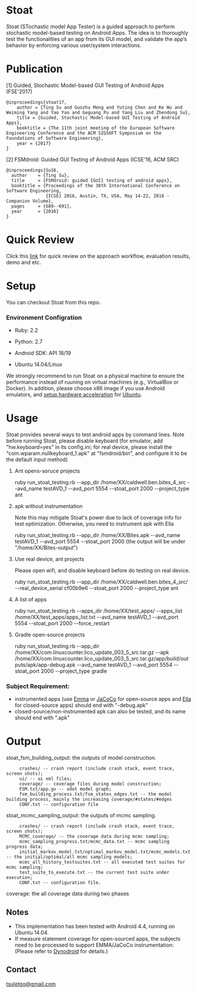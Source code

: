# Stoat
Stoat (STochastic model App Tester) is a guided approach to perform stochastic model-based testing on Android Apps. The idea is to thoroughly test the functionalities of an app from its GUI model, and validate the app’s behavior by enforcing various user/system interactions. 

# Publication
[1] Guided, Stochastic Model-based GUI Testing of Android Apps (FSE'2017)

```
@inproceedings{stoat17,
    author = {Ting Su and Guozhu Meng and Yuting Chen and Ke Wu and Weiming Yang and Yao Yao and Geguang Pu and Yang Liu and Zhendong Su},
    title = {Guided, Stochastic Model-based GUI Testing of Android Apps},
    booktitle = {The 11th joint meeting of the European Software Engineering Conference and the ACM SIGSOFT Symposium on the Foundations of Software Engineering},
    year = {2017}
} 
```

[2] FSMdroid: Guided GUI Testing of Android Apps (ICSE'16, ACM SRC)

```
@inproceedings{Su16,
  author    = {Ting Su},
  title     = {FSMdroid: guided {GUI} testing of android apps},
  booktitle = {Proceedings of the 38th International Conference on Software Engineering,
               {ICSE} 2016, Austin, TX, USA, May 14-22, 2016 - Companion Volume},
  pages     = {689--691},
  year      = {2016}
}
```

# Quick Review

Click this [link](https://sites.google.com/site/stoat2017/) for quick review on the approach workflow, evaluation results, demo and etc.

# Setup 

You can checkout Stoat from this repo.

### Environment Configration
* Ruby: 2.2

* Python: 2.7

* Android SDK: API 18/19

* Ubuntu 14.04/Linux

We strongly recommend to run Stoat on a physical machine to ensure the performance instead of ruuning on virtual machines (e.g., VirtualBox or Docker). In addition, please choose x86 image if you use Android emulators, and [setup hardware acceleration](https://developer.android.com/studio/run/emulator-acceleration.html) for [Ubuntu](https://help.ubuntu.com/community/KVM/Installation).

# Usage

Stoat provides several ways to test android apps by command lines. Note before running Stoat, please disable keyboard (for emulator, add "hw.keyboard=yes" in its config.ini; for real device, please install the "com.wparam.nullkeyboard_1.apk" at "fsmdroid/bin", and configure it to be the default input method)

1. Ant opens-soruce projects

 	ruby run_stoat_testing.rb --app_dir /home/XX/caldwell.ben.bites_4_src --avd_name testAVD_1 --avd_port 5554 --stoat_port 2000 --project_type ant 
 	
2. apk without instrumentation

	Note this may mitigate Stoat's power due to lack of coverage info for test optimization. Otherwise, you need to instrument apk with Ella
    
	ruby run_stoat_testing.rb --app_dir /home/XX/Bites.apk --avd_name testAVD_1 --avd_port 5554 --stoat_port 2000 (the output will be under "/home/XX/Bites-output")
 	 
3. Use real device, ant projects

	Please open wifi, and disable keyboard before do testing on real device.
    
 	ruby run_stoat_testing.rb --app_dir /home/XX/caldwell.ben.bites_4_src/ --real_device_serial cf00b9e6 --stoat_port 2000 --project_type ant 
	
4. A list of apps

	ruby run_stoat_testing.rb --apps_dir /home/XX/test_apps/ --apps_list /home/XX/test_apps/apps_list.txt --avd_name testAVD_1 --avd_port 5554 --stoat_port 2000 --force_restart

5. Gradle open-source projects

 	ruby run_stoat_testing.rb --app_dir /home/XX/com.linuxcounter.lico_update_003_5_src.tar.gz --apk /home/XX/com.linuxcounter.lico_update_003_5_src.tar.gz/app/build/outputs/apk/app-debug.apk --avd_name testAVD_1 --avd_port 5554 --stoat_port 2000 --project_type gradle 

### Subject Requirement:
* instrumented apps (use [Emma](http://emma.sourceforge.net/index.html) or [JaCoCo](http://www.eclemma.org/jacoco/trunk/index.html) for open-source apps and [Ella](https://github.com/saswatanand/ella) for closed-source apps) should end with "-debug.apk"
* closed-source/non-instrumented apk can also be tested, and its name should end with ".apk" 


# Output

stoat_fsm_building_output: the outputs of model construction. 

         crashes/ -- crash report (include crash stack, event trace, screen shots); 
		 ui/ -- ui xml files; 
		 coverage/ -- coverage files during model construction; 
		 FSM.txt/app.gv -- xdot model graph; 
		 fsm_building_process.txt/fsm_states_edges.txt -- the model building process, mainly the increasing coverage/#states/#edges 
		 CONF.txt -- configuration file 
         
stoat_mcmc_sampling_output: the outputs of mcmc sampling. 
    
		 crashes/ -- crash report (include crash stack, event trace, screen shots); 
		 MCMC_coverage/ -- the coverage data during mcmc sampling; 
		 mcmc_sampling_progress.txt/mcmc_data.txt -- mcmc sampling progress data; 
		 initial_markov_model.txt/optimal_markov_model.txt/mcmc_models.txt -- the initial/optimal/all mcmc sampling models; 
		 mcmc_all_history_testsuites.txt -- all executed test suites for mcmc sampling; 
		 test_suite_to_execute.txt -- the current test suite under execution;
		 CONF.txt -- configuration file. 
     
coverage: the all coverage data during two phases



##  Notes
* This implementation has been tested with Android 4.4, running on Ubuntu 14.04. 
* If measure statement coverage for open-sourced apps, the subjects need to be processed to support EMMA/JaCoCo instrumentation:
(Please refer to [Dynodroid](https://code.google.com/archive/p/dyno-droid/) for details.)

## Contact
<tsuletgo@gmail.com>
